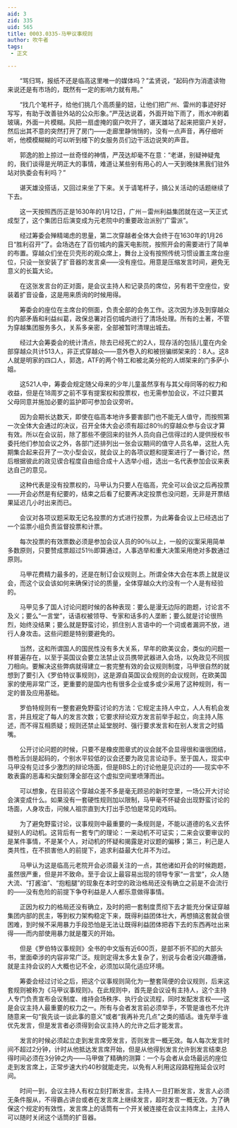 ```yaml
---
aid: 3
zid: 335
uid: 565
title: 0003.0335-马甲议事规则
author: 吹牛者
tags: 
 - 正文

---
```




　　“骂归骂，报纸不还是临高这里唯一的媒体吗？”孟贤说，“起码作为消遣读物来说还是有市场的，既然有一定的影响力就有用。”

　　“找几个笔杆子，给他们挑几个高质量的妞，让他们把广州、雷州的事迹好好写写，有助于改善驻外站的公众形象。”严茂达说着，外面开始下雨了，雨水冲刷着玻璃，外面一片模糊。风把一扇虚掩的窗户吹开了，谌天雄站了起来把窗户关好，然后出其不意的突然打开了房门——走廊里静悄悄的，没有一点声音，再仔细听听，他模模糊糊的可以听到楼下的女服务员们边干活边说笑的声音。

　　郭逸的脸上掠过一丝奇怪的神情，严茂达却毫不在意：“老谌，别疑神疑鬼的，我们谈得是光明正大的事情，难道让某些别有用心的人一天到晚抹黑我们驻外站对执委会有利吗？”

　　谌天雄没搭话，又回过来坐了下来。关于请笔杆子，搞公关活动的话题继续了下去。

　　这一天按照西历正是1630年的1月12日，广州－雷州利益集团就在这一天正式成型了，这个集团日后演变成为元老院中的重要政治派别“广雷派”。

　　经过筹委会殚精竭虑的思量，第二次穿越者全体大会终于在1630年的1月26日“胜利召开”了。会场选在了百仞城内的露天电影院，按照开会的需要进行了简单的布置。穿越众们坐在贝壳形的观众席上，舞台上没有按照传统习惯设置主席台座位，只设一张安装了扩音器的发言桌——没有座位。用意是压缩发言时间，避免无意义的长篇大论。

　　在这张发言台的正对面，是会议主持人和记录员的席位，另有若干空座位，安装着扩音设备，这是用来质询的时候用得。

　　筹委会的座位在主席台的侧面，负责全部的会务工作。这次因为涉及到穿越众的内部矛盾和利益纠葛，政保总署对百仞城内进行了清场处理。所有的土著，不管为穿越集团服务多久，关系多亲密，全部被暂时清理出城去。

　　经过大会筹委会的统计清点，除去已经死亡的2人，现存活的包括儿童在内全部穿越众共计513人，非正式穿越众——意外卷入的和被拐骗绑架来的：8人。这8人就是明家的四口人，郭逸，ATF的两个特工和被北美分舵的人绑架来的门多萨小姐。

　　这521人中，筹委会规定随父母来的少年儿童虽然享有与其父母同等的权力和收益，但是在18周岁之前不享有提案权和投票权，也无需参加会议，不过只要其父母同意并施加必要的监护即可参加会议旁听。

　　因为会期长达数天，即使在临高本地许多要害部门也不能无人值守，而按照第一次全体大会通过的决议，召开全体大会必须有超过80％的穿越众参与会议才算有效。所以在会议前，除了那些不便回来的驻外人员向自己信得过的人提供授权书委托他们参加会议之外，各部门还排列出一张会议期间的值守人员名单，这批人先期集合起来召开了一次小型会议，就会议上的各项议题和提案进行了一番讨论，然后根据彼此的政见锲合程度自由组合成十人选举小组，选出一名代表参加会议来表达自己的意见。

　　这种代表是没有投票权的，马甲认为只要人在临高，完全可以会议之后再投票——开会必然是有纪要的，结束之后看了纪要再决定投票也没问题，无非是开票结果延迟几小时出来而已。

　　会议对各项议题采取无记名投票的方式进行投票，为此筹备会议上已经选出了一个监票小组负责监督投票和计票。

　　每次投票的有效票数必须是参加会议人员的90％以上，一般的议案采用简单多数原则，只要赞成票超过51％即算通过，人事选举和重大决策采用绝对多数通过原则。

　　马甲花费精力最多的，还是在制订会议规则上。所谓全体大会在本质上就是议会，而这个议会该如何来确保讨论的质量，全体穿越众大约没有一个人是有经验的。

　　马甲见多了国人讨论问题时候的各种表现：要么是漫无边际的跑题，讨论言不及义；要么“一言堂”，话语权被领导、专家和话多的人垄断；要么就是讨论很热烈，始终没结果；要么就是野蛮讨论，抓住别人言语中的一个词或者漏洞不放，进行人身攻击。这些问题是特别要避免的。

　　当然，这和所谓国人的国民性没有多大关系，早年的欧美议会，类似的问题一样普遍存在，以至于英国议会要立法禁止议员携带武器进入会场，以免政见不同拔刀相向。要解决这些弊病就得建立一套完整有效的会议规则制度，马甲很自然的就想到了要引入《罗伯特议事规则》，这是源自英国议会规则的会议规则，在欧美国家的使用非常广泛，更重要的是国内也有很多企业或多或少采用了这种规则，有一定的普及应用基础。

　　罗伯特规则有一整套避免野蛮讨论的方法：它规定主持人中立，人人有机会发言，并且规定了每人的发言次数；它要求辩论双方发言前举手起立，向主持人陈述，而不得互相质疑；规则还禁止延堂脱时、强行要求发言和在别人发言之时插嘴。

　　公开讨论问题的时候，只要不是橡皮图章式的议会就不会显得很和谐很团结，唇枪舌剑是起码的，个别水平较低的议会还要为政见言论动手。至于国人，现实中马甲没有见过多少激烈的辩论场面，但是BBS上的讨论他是见识过的——现实中不敢表露的恶毒和尖酸刻薄全部在这个虚拟空间里喷薄而出。

　　可以想象，在目前这个穿越众差不多是毫无顾忌的新时空里，一场公开大讨论会演变成什么。如果没有一套硬性规则加以限制，马甲毫不怀疑会出现野蛮讨论的场面，人身攻击，问候人祖宗直到大打出手恐怕是常见的戏码。

　　为了避免野蛮讨论，议事规则中最重要的一条规则是，不能以道德的名义去怀疑别人的动机。这背后有一套专门的理论：一来动机不可证实；二来会议要审议的是某件事情，不是某个人，对动机的怀疑和揭露是对议题的偏移；第三，利己是人类共性，在不损害他人的前提下，追求利益最大化并不为过。

　　马甲认为这是临高元老院开会必须最关注的一点，其他诸如开会的时候跑题，虽然很严重，但是并不致命。至于会议上最容易出现的领导专家“一言堂”，众人随大流、“打酱油”、“抱粗腿”的现象在本时空的政治格局还没有确立之前是不会流行的——没有危险的前提下争夺利益是人人都乐意做得事情。

　　正因为权力的格局还没有确立，及时的把一套制度贯彻下去才能充分保证穿越集团内部的民主，等到权力架构稳定下来，既得利益团体壮大，再想搞这套就会很困难，到时候不采用暴力手段恐怕是无法让既得利益团体把吞下去的东西再吐出来得——而内部使用暴力就是覆灭的开始。

　　但是《罗伯特议事规则》全书的中文版有近600页，是部不折不扣的大部头书，里面牵涉的内容非常广泛。规则定得太多太复杂了，别说与会者没兴趣遵循，就是主持会议的人大概也记不全，必须加以简化适应环境。

　　筹委会经过讨论之后，把这个议事规则简化为一整套简便的会议规则，后来这套规则被称为《马甲议事规则》。在此规则中，首先是会议设有主持人，这个主持人专门负责宣布会议制度、维持会场秩序、执行会议流程，同时发配发言权——这是会议主持人最重要的权力之一。所有与会者发言前必须举手，不管是谁也不允许随意来一句“我先谈一谈此事的意义”或者“我再补充几点”之类的插话。谁先举手谁优先发言，但是发言者必须得到会议主持人的允许之后才能发言。

　　发言的时候必须起立走到发言席旁发言，否则发言一概无效。每人每次发言时间不超过2分钟，计时从他抵达发言席开始，但是从他得到发言允许到发言结束总得时间必须在3分钟之内——马甲做了精确的测算：一个与会者从会场最远的座位走到发言席上，正常步速大约40秒就能走完，以免有人利用这段路程拖延会议时间。

　　时间一到，会议主持人有权立刻打断发言。主持人一旦打断发言，发言人必须无条件服从，不得霸占讲台或者在发言席上继续发言，超时发言一概无效。为了确保这个规定的有效性，发言席上的话筒有一个开关被连接在会议主持席上，主持人可以随时关闭这个话筒的扩音器。



